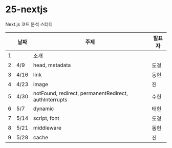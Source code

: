 # 25-nextjs
Next.js 코드 분석 스터디

|  | 날짜  | 주제        | 발표자 |
|--|------|------------|------|
| 1|      | 소개         |      |
| 2|  4/9 | head, metadata | 도경 |
| 3| 4/16 | link       | 동현 |
| 4| 4/23 | image      | 진 |
| 5| 4/30 | notFound, redirect, permanentRedirect, authInterrupts | 수현 |
| 6|  5/7 | dynamic    | 태헌 |
| 7| 5/14 | script, font | 도경 |
| 8| 5/21 | middleware | 동현 |
| 9| 5/28 | cache      | 진 |
